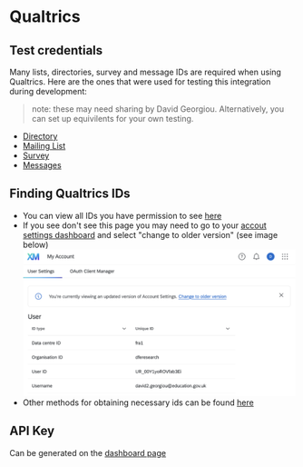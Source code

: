 # Qualtrics

## Test credentials

Many lists, directories, survey and message IDs are required when using Qualtrics. Here are the ones that were used for
testing this integration during development:
> note: these may need sharing by David Georgiou. Alternatively, you can set up equivilents for your own testing.

* [Directory](https://dferesearch.eu.qualtrics.com/iq-directory/#/POOL_03wzmFoShC0dJRP/groups/lists)
* [Mailing List](https://dferesearch.eu.qualtrics.com/iq-directory/#/POOL_03wzmFoShC0dJRP/groups/lists/CG_3OdM42XilFOtZRm)
* [Survey](https://dferesearch.eu.qualtrics.com/survey-builder/SV_9YMMtN3i5UBgB7w/edit?SurveyID=SV_9YMMtN3i5UBgB7w)
* [Messages](https://dferesearch.eu.qualtrics.com/app/library#libraryID=UR_00Y1yoROVfab3Ei&page=1)

## Finding Qualtrics IDs 

* You can view all IDs you have permission to see [here](https://dferesearch.eu.qualtrics.com/Q/QualtricsIdsSection/IdsSection)
* If you see don't see this page you may need to go to your [accout settings dashboard](https://dferesearch.eu.qualtrics.com/admin/account-settings-portal/user-settings) and select "change to older version" (see image below)
![Qualtrics old dashboard message](./qualtrics-old-dashboard.png)
* Other methods for obtaining necessary ids can be found [here](https://www.qualtrics.com/support/integrations/api-integration/finding-qualtrics-ids/)

## API Key

Can be generated on the [dashboard page](https://dferesearch.eu.qualtrics.com/admin/account-settings-portal/user-settings)